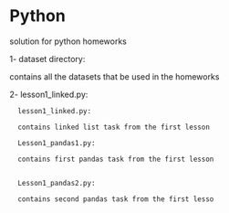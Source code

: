 # Python
solution for python homeworks 


1- dataset directory:

contains all the datasets that be used in the homeworks


2- lesson1_linked.py:

      lesson1_linked.py:

      contains linked list task from the first lesson

      Lesson1_pandas1.py:

      contains first pandas task from the first lesson


      Lesson1_pandas2.py:

      contains second pandas task from the first lesso
